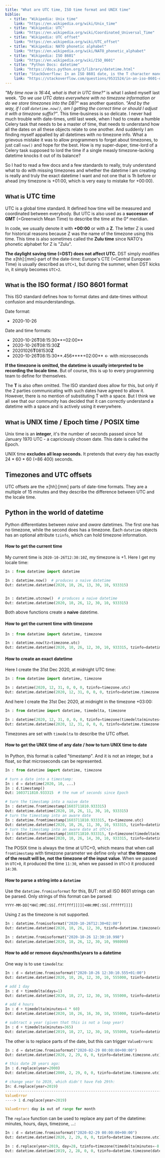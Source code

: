 ```yaml
---
title: "What are UTC time, ISO time format and UNIX time"
biblio:
  - title: "Wikipedia: Unix time"
    link: "https://en.wikipedia.org/wiki/Unix_time"
  - title: "Wikipedia: UTC"
    link: "https://en.wikipedia.org/wiki/Coordinated_Universal_Time"
  - title: "Wikipedia: UTC offset"
    link: "https://en.wikipedia.org/wiki/UTC_offset"
  - title: "Wikipedia: NATO phonetic alphabet"
    link: "https://en.wikipedia.org/wiki/NATO_phonetic_alphabet"
  - title: "Wikipedia: ISO 8601"
    link: "https://en.wikipedia.org/wiki/ISO_8601"
  - title: "Python Docs: datetime"
    link: "https://docs.python.org/3/library/datetime.html"
  - title: "StackOverflow: In an ISO 8601 date, is the T character mandatory?"
    link: "https://stackoverflow.com/questions/9531524/in-an-iso-8601-date-is-the-t-character-mandatory#:~:text=It's%20required%20unless%20the%20%22partners,day%20component%20in%20these%20expressions."
---
```


*"My time now is 16:44, what is that in UTC time?"* is what I asked myself last week. *"Do we use UTC dates everywhere with no timezone information or do we store timezones into the DB?"* was another question. *"And by the way, if I call `datetime.now()`, am I getting the correct time or should I adjust it with a timezone suffix?"*. This time-business is so delicate. I never had much trouble with date-times, until last week, when I had to create a humble Celery task that needs to be a master of time, that needs to understand how all the dates on all these objects relate to one another. And suddenly I am finding myself appalled by all datetimes with no timezone info. What a grievous mistake it was to allow programmers to forget about timezones, to just call `now()` and hope for the best. How is my super-duper, time-lord of a Celery task supposed to lord the time if a single measly timezone-lacking datetime knocks it out of its balance?

So I had to read a few docs and a few standards to really, truly understand what to do with missing timezones and whether the datetime I am creating is really and truly the exact datetime I want and not one that is 1h before or ahead (my timezone is +01:00, which is very easy to mistake for +00:00).


## <small>What is</small> UTC time

UTC is a global time standard. It defined how time will be measured and coordinated between everybody. But UTC is also used as a **successor of GMT** (=Greenwich Mean Time) to describe the time at the 0° meridian.

In code, we usually denote it with **+00:00** or with a **Z**. The letter Z is used for historical reasons because Z was the name of the timezone using this time. This time is also sometimes called the **Zulu time** since NATO's phonetic alphabet for Z is "Zulu".

**The daylight saving time (=DST) does not affect UTC.** DST simply modifies the ±[hh]:[mm]-part of the date-time: Europe's CTE (=Central European Time) is usually described as `UTC+1`, but during the summer, when DST kicks in, it simply becomes `UTC+2`.


## <small>What is</small> the ISO format / ISO 8601 format

This ISO standard defines how to format dates and date-times without confusion and misunderstandings.

Date format:
- 2020-10-26

Date and time formats:
- 2020-10-26**T**08:15:30**+02:00**
- 2020-10-26**T**08:15:30**Z**
- 20201026**T**081530**Z**
- 2020-10-26**T**08:15:30**.456****+02:00** <- with microseconds

**If the timezone is omitted, the datetime is usually interpreted to be recording the locale time.** But of course, this is up to every programming team to define for themselves.

The **T** is also often omitted. The ISO standard does allow for this, but only if the 2 parties communicating with such dates have agreed to allow it. However, there is no mention of substituting T with a space. But I think we all see that our community has decided that it can correctly understand a datetime with a space and is actively using it everywhere.


## <small>What is</small> UNIX time / Epoch time / POSIX time

Unix time is an **integer**, it's the number of seconds passed since 1st January 1970 UTC - a capriciously chosen date. This date is called the Epoch.

UNIX time **excludes all leap seconds.** It pretends that every day has exactly 24 * 60 * 60 (=86 400) seconds.


## Timezones and UTC offsets

UTC offsets are the ±[hh]:[mm] parts of date-time formats. They are a multiple of 15 minutes and they describe the difference between UTC and the locale time.


## Python in the world of datetime

Python differentiates between *naive* and *aware* datetimes. The first one has no timezone, while the second does has a timezone. Each `datetime` objects has an optional attribute `tzinfo`, which can hold timezone information.

#### How to get the current time

My current time is `2020-10-26T12:30:10Z`, my timezone is +1. Here I get my locale time:

```python
In : from datetime import datetime

In : datetime.now()  # produces a naive datetime
Out: datetime.datetime(2020, 10, 26, 13, 30, 10, 933315)


In : datetime.utcnow()  # produces a naive datetime
Out: datetime.datetime(2020, 10, 26, 12, 30, 10, 933315)
```

Both above functions create a **naive** datetime.

#### How to get the current time with timezone

```python
In : from datetime import datetime, timezone

In : datetime.now(tz=timezone.utc)
Out: datetime.datetime(2020, 10, 26, 12, 30, 10, 933315, tzinfo=datetime.timezone.utc)
```

#### How to create an exact datetime

Here I create the 31st Dec 2020, at midnight UTC time:

```python
In : from datetime import datetime, timezone

In : datetime(2020, 12, 31, 0, 0, 0, tzinfo=timezone.utc)
Out: datetime.datetime(2020, 12, 31, 0, 0, 0, tzinfo=datetime.timezone.utc)
```

And here I create the 31st Dec 2020, at midnight in the timezone +03:00:
```python
In : from datetime import datetime, timedelta, timezone

In : datetime(2020, 12, 31, 0, 0, 0, tzinfo=timezone(timedelta(minutes=3 * 60)))
Out: datetime.datetime(2020, 12, 31, 0, 0, 0, tzinfo=datetime.timezone(datetime.timedelta(seconds=3600))
```

Timezones are set with `timedelta` to describe the UTC offset.

#### How to get the UNIX time of any date / how to turn UNIX time to date

In Python, this format is called "timestamp". And it is not an integer, but a float, so that microseconds can be represented.

```python
In : from datetime import datetime, timezone

# turn a date into a timestamp:
In : d = datetime(2020, 10, ...)
In : d.timestamp()
Out: 1603711810.933315  # the num of seconds since Epoch

# turn the timestamp into a naive date
In : datetime.fromtimestamp(1603711810.933315)
Out: datetime.datetime(2020, 10, 26, 11, 30, 10, 933315)
# turn the timestamp into an aware date
In : datetime.fromtimestamp(1603711810.933315, tz=timezone.utc)
Out: datetime.datetime(2020, 10, 26, 11, 30, 10, 933315, tzinfo=datetime.timezone.utc)
# turn the timestamp into an aware date at UTC+3
In : datetime.fromtimestamp(1603711810.933315, tz=timezone(timedelta(minutes=3 * 60)))
Out: datetime.datetime(2020, 10, 26, 14, 30, 10, 933315, tzinfo=datetime.timezone(datetime.timedelta(seconds=10800)))
```

The POSIX time is always the time at UTC+0, which means that when call `fromtimestamp` with timezone parameter we define only what **the timezone of the result will be, not the timezone of the input value**. When we passed in `UTC+0`, it produced the time `11:30`, when we passed in `UTC+3` it produced `14:30`.


#### How to parse a string into a `datetime`

Use the `datetime.fromisoformat` for this, BUT: not all ISO 8601 strings can be parsed. Only strings of this format can be parsed:

```
YYYY-MM-DD[*HH[:MM[:SS[.fff[fff]]]][+HH:MM[:SS[.ffffff]]]]
```

Using `Z` as the timezone is not supported.

```python
In : datetime.fromisoformat("2020-10-26T12:30+02:00")
Out: datetime.datetime(2020, 10, 26, 12, 30, tzinfo=datetime.timezone(datetime.timedelta(seconds=7200)))

In : datetime.fromisoformat("2020-10-26 12:30:10.998")
Out: datetime.datetime(2020, 10, 26, 12, 30, 10, 998000)
```


#### How to add or remove days/months/years to a datetime

One way is to use `timedelta`:

```python
In : d = datetime.fromisoformat("2020-10-26 12:30:10.555+01:00")
Out: datetime.datetime(2020, 10, 26, 12, 30, 10, 555000, tzinfo=datetime.timezone(datetime.timedelta(seconds=3600)))

# add 1 day
In : d + timedelta(days=1)
Out: datetime.datetime(2020, 10, 27, 12, 30, 10, 555000, tzinfo=datetime.timezone(datetime.timedelta(seconds=3600)))

# add 4 hours
In : d + timedelta(minutes=4 * 60)
Out: datetime.datetime(2020, 10, 26, 16, 30, 10, 555000, tzinfo=datetime.timezone(datetime.timedelta(seconds=3600)))

# subtract a year (given that this is not a leap year)
In : d + timedelta(minutes=365)
Out: datetime.datetime(2019, 10, 27, 12, 30, 10, 555000, tzinfo=datetime.timezone(datetime.timedelta(seconds=3600)))
```

The other is to replace parts of the date, but this can trigger `ValueError`s:

```python
In : d = datetime.fromisoformat("2020-02-29 00:00:00+00:00")
Out: datetime.datetime(2020, 2, 29, 0, 0, tzinfo=datetime.timezone.utc)

# this date 20 years ago:
In : d.replace(year=2000)
Out: datetime.datetime(2000, 2, 29, 0, 0, tzinfo=datetime.timezone.utc)

# change year to 2019, which didn't have Feb 29th:
In: d.replace(year=2019)
---------------------------------------------------------------------------
ValueError
----> 1 d.replace(year=2019)

ValueError: day is out of range for month

```

The `replace` function can be used to replace any part of the datetime: minutes, hours, days, timezone, ...:

```python
In : d = datetime.fromisoformat("2020-02-29 00:00:00+00:00")
Out: datetime.datetime(2020, 2, 29, 0, 0, tzinfo=datetime.timezone.utc)

In : d.replace(year=2019, day=28, tzinfo=timezone(timedelta(minutes=-8 * 60)))
Out: datetime.datetime(2019, 2, 28, 0, 0, tzinfo=datetime.timezone(datetime.timedelta(days=-1, seconds=57600)))
```
